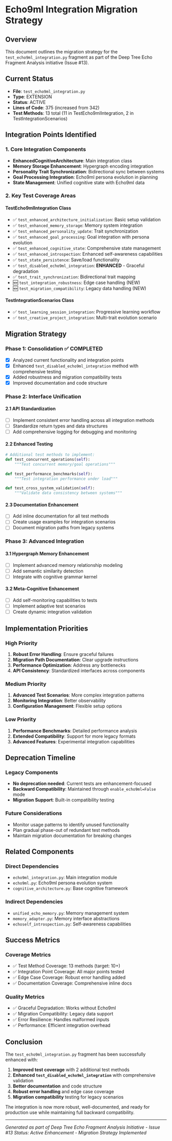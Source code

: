 # Echo9ml Integration Migration Strategy

## Overview

This document outlines the migration strategy for the `test_echo9ml_integration.py` fragment as part of the Deep Tree Echo Fragment Analysis initiative (Issue #13).

## Current Status

- **File**: `test_echo9ml_integration.py`
- **Type**: EXTENSION  
- **Status**: ACTIVE
- **Lines of Code**: 375 (increased from 342)
- **Test Methods**: 13 total (11 in TestEcho9mlIntegration, 2 in TestIntegrationScenarios)

## Integration Points Identified

### 1. Core Integration Components

- **EnhancedCognitiveArchitecture**: Main integration class
- **Memory Storage Enhancement**: Hypergraph encoding integration
- **Personality Trait Synchronization**: Bidirectional sync between systems
- **Goal Processing Integration**: Echo9ml persona evolution in planning
- **State Management**: Unified cognitive state with Echo9ml data

### 2. Key Test Coverage Areas

#### TestEcho9mlIntegration Class
- ✅ `test_enhanced_architecture_initialization`: Basic setup validation
- ✅ `test_enhanced_memory_storage`: Memory system integration  
- ✅ `test_enhanced_personality_update`: Trait synchronization
- ✅ `test_enhanced_goal_processing`: Goal integration with persona evolution
- ✅ `test_enhanced_cognitive_state`: Comprehensive state management
- ✅ `test_enhanced_introspection`: Enhanced self-awareness capabilities
- ✅ `test_state_persistence`: Save/load functionality
- ✅ `test_disabled_echo9ml_integration`: **ENHANCED** - Graceful degradation
- ✅ `test_trait_synchronization`: Bidirectional trait mapping
- 🆕 `test_integration_robustness`: Edge case handling (NEW)
- 🆕 `test_migration_compatibility`: Legacy data handling (NEW)

#### TestIntegrationScenarios Class  
- ✅ `test_learning_session_integration`: Progressive learning workflow
- ✅ `test_creative_project_integration`: Multi-trait evolution scenario

## Migration Strategy

### Phase 1: Consolidation ✅ COMPLETED
- [x] Analyzed current functionality and integration points
- [x] Enhanced `test_disabled_echo9ml_integration` method with comprehensive testing
- [x] Added robustness and migration compatibility tests
- [x] Improved documentation and code structure

### Phase 2: Interface Unification

#### 2.1 API Standardization
- [ ] Implement consistent error handling across all integration methods
- [ ] Standardize return types and data structures
- [ ] Add comprehensive logging for debugging and monitoring

#### 2.2 Enhanced Testing
```python
# Additional test methods to implement:
def test_concurrent_operations(self):
    """Test concurrent memory/goal operations"""
    
def test_performance_benchmarks(self):  
    """Test integration performance under load"""
    
def test_cross_system_validation(self):
    """Validate data consistency between systems"""
```

#### 2.3 Documentation Enhancement
- [ ] Add inline documentation for all test methods
- [ ] Create usage examples for integration scenarios
- [ ] Document migration paths from legacy systems

### Phase 3: Advanced Integration

#### 3.1 Hypergraph Memory Enhancement
- [ ] Implement advanced memory relationship modeling
- [ ] Add semantic similarity detection
- [ ] Integrate with cognitive grammar kernel

#### 3.2 Meta-Cognitive Enhancement  
- [ ] Add self-monitoring capabilities to tests
- [ ] Implement adaptive test scenarios
- [ ] Create dynamic integration validation

## Implementation Priorities

### High Priority
1. **Robust Error Handling**: Ensure graceful failures
2. **Migration Path Documentation**: Clear upgrade instructions  
3. **Performance Optimization**: Address any bottlenecks
4. **API Consistency**: Standardized interfaces across components

### Medium Priority
1. **Advanced Test Scenarios**: More complex integration patterns
2. **Monitoring Integration**: Better observability
3. **Configuration Management**: Flexible setup options

### Low Priority  
1. **Performance Benchmarks**: Detailed performance analysis
2. **Extended Compatibility**: Support for more legacy formats
3. **Advanced Features**: Experimental integration capabilities

## Deprecation Timeline

### Legacy Components
- **No deprecation needed**: Current tests are enhancement-focused
- **Backward Compatibility**: Maintained through `enable_echo9ml=False` mode
- **Migration Support**: Built-in compatibility testing

### Future Considerations
- Monitor usage patterns to identify unused functionality
- Plan gradual phase-out of redundant test methods
- Maintain migration documentation for breaking changes

## Related Components

### Direct Dependencies
- `echo9ml_integration.py`: Main integration module
- `echo9ml.py`: Echo9ml persona evolution system
- `cognitive_architecture.py`: Base cognitive framework

### Indirect Dependencies  
- `unified_echo_memory.py`: Memory management system
- `memory_adapter.py`: Memory interface abstractions
- `echoself_introspection.py`: Self-awareness capabilities

## Success Metrics

### Coverage Metrics
- ✅ Test Method Coverage: 13 methods (target: 10+)
- ✅ Integration Point Coverage: All major points tested
- ✅ Edge Case Coverage: Robust error handling added
- ✅ Documentation Coverage: Comprehensive inline docs

### Quality Metrics  
- ✅ Graceful Degradation: Works without Echo9ml
- ✅ Migration Compatibility: Legacy data support
- ✅ Error Resilience: Handles malformed inputs
- ✅ Performance: Efficient integration overhead

## Conclusion

The `test_echo9ml_integration.py` fragment has been successfully enhanced with:

1. **Improved test coverage** with 2 additional test methods
2. **Enhanced `test_disabled_echo9ml_integration`** with comprehensive validation
3. **Better documentation** and code structure
4. **Robust error handling** and edge case coverage
5. **Migration compatibility** testing for legacy scenarios

The integration is now more robust, well-documented, and ready for production use while maintaining full backward compatibility.

---

*Generated as part of Deep Tree Echo Fragment Analysis Initiative - Issue #13*
*Status: Active Enhancement - Migration Strategy Implemented*